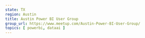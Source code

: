 ```yaml
---
state: TX
region: Austin
title: Austin Power BI User Group
group_url: https://www.meetup.com/Austin-Power-BI-User-Group/
topics: [ powerbi, dataai ]
---
```

